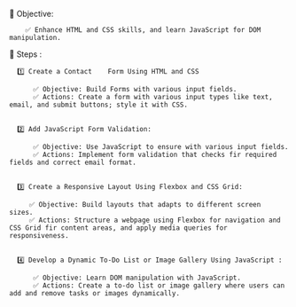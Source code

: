 📑 Objective:

        ✅ Enhance HTML and CSS skills, and learn JavaScript for DOM manipulation.

📝 Steps :

      1️⃣ Create a Contact    Form Using HTML and CSS
      
          ✅ Objective: Build Forms with various input fields.
          ✅ Actions: Create a form with various input types like text, email, and submit buttons; style it with CSS.
          

      2️⃣ Add JavaScript Form Validation:
      
          ✅ Objective: Use JavaScript to ensure with various input fields.         
          ✅ Actions: Implement form validation that checks fir required fields and correct email format.
          

      3️⃣ Create a Responsive Layout Using Flexbox and CSS Grid: 
      
         ✅ Objective: Build layouts that adapts to different screen sizes.           
         ✅ Actions: Structure a webpage using Flexbox for navigation and CSS Grid fir content areas, and apply media queries for responsiveness.
         

      4️⃣ Develop a Dynamic To-Do List or Image Gallery Using JavaScript :
      
          ✅ Objective: Learn DOM manipulation with JavaScript.
          ✅ Actions: Create a to-do list or image gallery where users can add and remove tasks or images dynamically.
